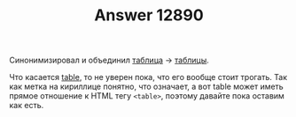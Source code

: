 ﻿---
title: "Answer 12890"
se.owner.user_id: 373567
se.owner.display_name: "aepot"
se.owner.link: "https://ru.meta.stackoverflow.com/users/373567/aepot"
se.answer_id: 12890
se.question_id: 12885
se.post_type: answer
se.is_accepted: False
---
<p>Синонимизировал и объединил <a href="https://ru.stackoverflow.com/questions/tagged/%d1%82%d0%b0%d0%b1%d0%bb%d0%b8%d1%86%d0%b0" class="post-tag" title="показать вопросы с меткой [таблица]" aria-label="показать вопросы с меткой [таблица]" rel="tag" aria-labelledby="tag-таблица-tooltip-container">таблица</a> → <a href="https://ru.stackoverflow.com/questions/tagged/%d1%82%d0%b0%d0%b1%d0%bb%d0%b8%d1%86%d1%8b" class="post-tag" title="показать вопросы с меткой [таблицы]" aria-label="показать вопросы с меткой [таблицы]" rel="tag" aria-labelledby="tag-таблицы-tooltip-container">таблицы</a>.</p>
<p>Что касается <a href="https://ru.stackoverflow.com/questions/tagged/table" class="post-tag" title="показать вопросы с меткой [table]" aria-label="показать вопросы с меткой [table]" rel="tag" aria-labelledby="tag-table-tooltip-container">table</a>, то не уверен пока, что его вообще стоит трогать. Так как метка на кириллице понятно, что означает, а вот table может иметь прямое отношение к HTML тегу <code>&lt;table&gt;</code>, поэтому давайте пока оставим как есть.</p>
